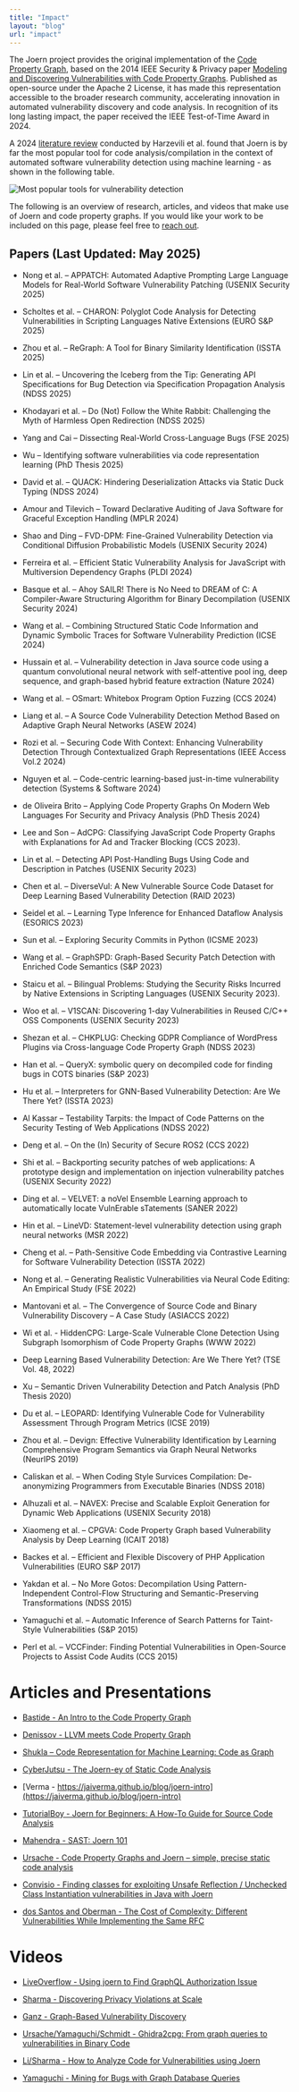 ```yaml
---
title: "Impact"
layout: "blog"
url: "impact"
---
```


The Joern project provides the original implementation of the [Code Property Graph](https://en.wikipedia.org/wiki/Code_property_graph), based on the 2014 IEEE Security & Privacy paper [Modeling and Discovering Vulnerabilities with Code Property Graphs](https://fabianyamaguchi.com/files/2014-ieeesp.pdf). Published as open-source under the Apache 2 License, it has made this representation accessible to the broader research community, accelerating innovation in automated vulnerability discovery and code analysis. In recognition of its long lasting impact, the paper received the IEEE Test-of-Time Award in 2024.

A 2024 [literature review](https://dl.acm.org/doi/10.1145/3699711) conducted by Harzevili et al. found that Joern is by far the most popular tool for code analysis/compilation in the context of automated software vulnerability detection using machine learning - as shown in the following table.


![Most popular tools for vulnerability detection](/img/table.png)


The following is an overview of research, articles, and videos that make use of Joern and code property graphs. If you would like your work to be included on this page, please feel free to [reach out](mailto:contact@whirlylabs.com).

## Papers (Last Updated: May 2025)

* Nong et al. – APPATCH: Automated Adaptive Prompting Large Language Models for Real-World Software Vulnerability Patching (USENIX Security 2025)

* Scholtes et al. – CHARON: Polyglot Code Analysis for Detecting Vulnerabilities in Scripting Languages Native Extensions (EURO S&P 2025)

* Zhou et al. – ReGraph: A Tool for Binary Similarity Identification (ISSTA 2025)

* Lin et al. – Uncovering the Iceberg from the Tip: Generating API Specifications for Bug Detection via Specification Propagation Analysis (NDSS 2025)

* Khodayari et al. – Do (Not) Follow the White Rabbit: Challenging the Myth of Harmless Open Redirection (NDSS 2025)

* Yang and Cai – Dissecting Real-World Cross-Language Bugs (FSE 2025)

* Wu – Identifying software vulnerabilities via code representation learning (PhD Thesis 2025)


* David et al. – QUACK: Hindering Deserialization Attacks via Static Duck Typing (NDSS 2024)

* Amour and Tilevich – Toward Declarative Auditing of Java Software for Graceful Exception Handling (MPLR 2024)

* Shao and Ding – FVD-DPM: Fine-Grained Vulnerability Detection via Conditional Diffusion Probabilistic Models (USENIX Security 2024)

* Ferreira et al. – Efficient Static Vulnerability Analysis for JavaScript with Multiversion Dependency Graphs (PLDI 2024)

* Basque et al. – Ahoy SAILR! There is No Need to DREAM of C: A Compiler-Aware Structuring Algorithm for Binary Decompilation (USENIX Security 2024)

* Wang et al. – Combining Structured Static Code Information and Dynamic Symbolic Traces for Software Vulnerability Prediction (ICSE 2024)

* Hussain et al. – Vulnerability detection in Java source code using a quantum convolutional neural network with self-attentive pool ing, deep sequence, and graph-based hybrid feature extraction (Nature 2024)

* Wang et al. – OSmart: Whitebox Program Option Fuzzing (CCS 2024)

* Liang et al. – A Source Code Vulnerability Detection Method Based on Adaptive Graph Neural Networks (ASEW 2024)

* Rozi et al. – Securing Code With Context: Enhancing Vulnerability Detection Through Contextualized Graph Representations (IEEE Access Vol.2 2024)

* Nguyen et al. – Code-centric learning-based just-in-time vulnerability detection (Systems & Software 2024)

* de Oliveira Brito – Applying Code Property Graphs On Modern Web Languages For Security and Privacy Analysis (PhD Thesis 2024)


* Lee and Son – AdCPG: Classifying JavaScript Code Property Graphs with Explanations for Ad and Tracker Blocking (CCS 2023).

* Lin et al. – Detecting API Post-Handling Bugs Using Code and Description in Patches (USENIX Security 2023)

* Chen et al. – DiverseVul: A New Vulnerable Source Code Dataset for Deep Learning Based Vulnerability Detection (RAID 2023)

* Seidel et al. – Learning Type Inference for Enhanced Dataflow Analysis (ESORICS 2023)

* Sun et al. – Exploring Security Commits in Python (ICSME 2023)

* Wang et al. – GraphSPD: Graph-Based Security Patch Detection with Enriched Code Semantics (S&P 2023)

* Staicu et al. – Bilingual Problems: Studying the Security Risks Incurred by Native Extensions in Scripting Languages (USENIX Security 2023).

* Woo et al. – V1SCAN: Discovering 1-day Vulnerabilities in Reused C/C++ OSS Components (USENIX Security 2023)

* Shezan et al. – CHKPLUG: Checking GDPR Compliance of WordPress Plugins via Cross-language Code Property Graph (NDSS 2023)

* Han et al. – QueryX: symbolic query on decompiled code for finding bugs in COTS binaries (S&P 2023)

* Hu et al. – Interpreters for GNN-Based Vulnerability Detection: Are We There Yet? (ISSTA 2023)





* Al Kassar – Testability Tarpits: the Impact of Code Patterns on the Security Testing of Web Applications (NDSS 2022)

* Deng et al. – On the (In) Security of Secure ROS2 (CCS 2022)

* Shi et al. – Backporting security patches of web applications: A prototype design and implementation on injection vulnerability patches (USENIX Security 2022)

* Ding et al. – VELVET: a noVel Ensemble Learning approach to automatically locate VulnErable sTatements (SANER 2022)

* Hin et al. – LineVD: Statement-level vulnerability detection using graph neural networks (MSR 2022)

* Cheng et al. – Path-Sensitive Code Embedding via Contrastive Learning for Software Vulnerability Detection (ISSTA 2022)

* Nong et al. – Generating Realistic Vulnerabilities via Neural Code Editing: An Empirical Study (FSE 2022)

* Mantovani et al. – The Convergence of Source Code and Binary Vulnerability Discovery – A Case Study (ASIACCS 2022)

* Wi et al. - HiddenCPG: Large-Scale Vulnerable Clone Detection Using Subgraph Isomorphism of Code Property Graphs (WWW 2022)

* Deep Learning Based Vulnerability Detection: Are We There Yet? (TSE Vol. 48, 2022)


* Xu – Semantic Driven Vulnerability Detection and Patch Analysis (PhD Thesis 2020)


* Du et al. – LEOPARD: Identifying Vulnerable Code for Vulnerability Assessment Through Program Metrics (ICSE 2019)

* Zhou et al. – Devign: Effective Vulnerability Identification by Learning Comprehensive Program Semantics via Graph Neural Networks (NeurIPS 2019)


* Caliskan et al. – When Coding Style Survices Compilation: De-anonymizing Programmers from Executable Binaries (NDSS 2018)

* Alhuzali et al. – NAVEX: Precise and Scalable Exploit Generation for Dynamic Web Applications (USENIX Security 2018)

* Xiaomeng et al. – CPGVA: Code Property Graph based Vulnerability Analysis by Deep Learning (ICAIT 2018)




* Backes et al. – Efficient and Flexible Discovery of PHP Application Vulnerabilities (EURO S&P 2017)



* Yakdan et al. – No More Gotos: Decompilation Using Pattern-Independent Control-Flow Structuring and Semantic-Preserving Transformations (NDSS 2015)

* Yamaguchi et al. – Automatic Inference of Search Patterns for Taint-Style Vulnerabilities (S&P 2015)

* Perl et al. – VCCFinder: Finding Potential Vulnerabilities in Open-Source Projects to Assist Code Audits (CCS 2015)



# Articles and Presentations

* [Bastide - An Intro to the Code Property Graph](https://coderpad.io/blog/development/code-property-graph-oriented-databases-source-code-analysis/)

* [Denissov - LLVM meets Code Property Graph](https://lowlevelbits.org/llvm-meets-code-property-graphs/)

* [Shukla – Code Representation for Machine Learning: Code as Graph](https://blog.embold.io/code-representation-for-machine-learning-code-as-graph/)

* [CyberJutsu - The Joern-ey of Static Code Analysis](https://www.slideshare.net/slideshow/cyberjutsu-the-joern-ey-of-static-code-analysis-pdf/272177431)

* [Verma - https://jaiverma.github.io/blog/joern-intro](https://jaiverma.github.io/blog/joern-intro)

* [TutorialBoy - Joern for Beginners: A How-To Guide for Source Code Analysis](https://tutorialboy.medium.com/joern-for-beginners-a-how-to-guide-for-source-code-analysis-7d03e1d82f82)

* [Mahendra - SAST: Joern 101](https://akhilmahendra.com/blog/program-analysis-with-joern/)

* [Ursache - Code Property Graphs and Joern – simple, precise static code analysis](https://infocondb.org/con/summercon/summercon-2023/code-property-graphs-joern-simple-precise-static-code-analysis)

* [Convisio - Finding classes for exploiting Unsafe Reflection / Unchecked Class Instantiation vulnerabilities in Java with Joern](https://blog.convisoappsec.com/en/finding-classes-to-exploit-insecure-unchecked-vulnerabilities-in-java-with-joern/)

* [dos Santos and Oberman - The Cost of Complexity: Different Vulnerabilities While Implementing the Same RFC](https://i.blackhat.com/asia-21/Thursday-Handouts/as-21-dosSantos-The-Cost-of-Complexity-Different-Vulnerabilities-While-Implementing-the-Same-RFC.pdf)

# Videos

* [LiveOverflow - Using joern to Find GraphQL Authorization Issue](https://www.youtube.com/watch?v=tBon33o2aS4&t=111s)

* [Sharma - Discovering Privacy Violations at Scale](https://www.youtube.com/watch?v=GI5QK4bfvF8)

* [Ganz - Graph-Based Vulnerability Discovery](https://www.youtube.com/watch?v=KWG5v1oHwMM)

* [Ursache/Yamaguchi/Schmidt - Ghidra2cpg: From graph queries to vulnerabilities in Binary Code](https://www.youtube.com/watch?v=hfxCDx9BTLo)

* [Li/Sharma - How to Analyze Code for Vulnerabilities using Joern](https://www.youtube.com/watch?v=qtGRNb_2Khs)

* [Yamaguchi - Mining for Bugs with Graph Database Queries](https://www.youtube.com/watch?v=gJGX7y053E8)
